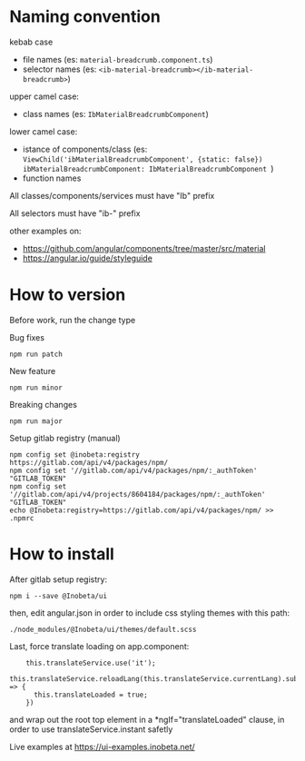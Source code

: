 # Naming convention

kebab case 
- file names (es: `material-breadcrumb.component.ts`)
- selector names (es: `<ib-material-breadcrumb></ib-material-breadcrumb>`)

upper camel case:
- class names (es: `IbMaterialBreadcrumbComponent`)

lower camel case:
- istance of components/class (es: `ViewChild('ibMaterialBreadcrumbComponent', {static: false}) ibMaterialBreadcrumbComponent: IbMaterialBreadcrumbComponent `)
- function names

All classes/components/services must have "Ib" prefix

All selectors must have "ib-" prefix

other examples on: 
- https://github.com/angular/components/tree/master/src/material
- https://angular.io/guide/styleguide



# How to version

Before work, run the change type

Bug fixes
```
npm run patch
```

New feature
```
npm run minor
```

Breaking changes
```
npm run major
```

Setup gitlab registry  (manual)
```
npm config set @inobeta:registry https://gitlab.com/api/v4/packages/npm/
npm config set '//gitlab.com/api/v4/packages/npm/:_authToken' "GITLAB_TOKEN"
npm config set '//gitlab.com/api/v4/projects/8604184/packages/npm/:_authToken' "GITLAB_TOKEN"
echo @Inobeta:registry=https://gitlab.com/api/v4/packages/npm/ >> .npmrc
```


# How to install

After gitlab setup registry:

```
npm i --save @Inobeta/ui
```

then, edit angular.json in order to include css styling themes with this path:

```
./node_modules/@Inobeta/ui/themes/default.scss
```

Last, force translate loading on app.component:
```
    this.translateService.use('it');
    this.translateService.reloadLang(this.translateService.currentLang).subscribe(() => {
      this.translateLoaded = true;
    })
```
and wrap out the root top element in a *ngIf="translateLoaded" clause, in order to use translateService.instant safetly

Live examples at https://ui-examples.inobeta.net/

